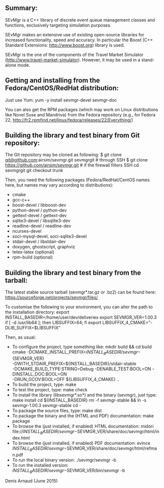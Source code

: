 
Summary:
---------
SEvMgr is a C++ library of discrete event queue management classes and
functions, exclusively targeting simulation purposes.

SEvMgr makes an extensive use of existing open-source libraries for
increased functionality, speed and accuracy. In particular the 
Boost (C++ Standard Extensions: http://www.boost.org) library is used.

SEvMgr is the one of the components of the Travel Market Simulator
(http://www.travel-market-simulator). However, it may be used in a
stand-alone mode.

Getting and installing from the Fedora/CentOS/RedHat distribution:
------------------------------------------------------------------
Just use Yum:
yum -y install sevmgr-devel sevmgr-doc

You can also get the RPM packages (which may work on Linux
distributions like Novel Suse and Mandriva) from the Fedora repository
(e.g., for Fedora 22, 
http://fr2.rpmfind.net/linux/fedora/releases/22/Everything/)


Building the library and test binary from Git repository:
----------------------------------------------------------------
The Git repository may be cloned as following:
$ git clone git@github.com:airsim/sevmgr.git sevmgrgit # through SSH
$ git clone https://github.com/airsim/sevmgr.git # if the firewall filters SSH
cd sevmgrgit
git checkout trunk

Then, you need the following packages (Fedora/RedHat/CentOS names here, 
but names may vary according to distributions):
* cmake
* gcc-c++
* boost-devel / libboost-dev
* python-devel / python-dev
* gettext-devel / gettext-dev
* sqlite3-devel / libsqlite3-dev
* readline-devel / readline-dev
* ncurses-devel
* soci-mysql-devel, soci-sqlite3-devel
* stdair-devel / libstdair-dev
* doxygen, ghostscript, graphviz
* tetex-latex (optional)
* rpm-build (optional)


Building the library and test binary from the tarball:
------------------------------------------------------
The latest stable source tarball (sevmgr*.tar.gz or .bz2) can be found here:
https://sourceforge.net/projects/sevmgr/files/

To customise the following to your environment, you can alter the path
to the installation directory:
export INSTALL_BASEDIR=/home/user/dev/deliveries
export SEVMGR_VER=1.00.3
if [ -d /usr/lib64 ]; then LIBSUFFIX=64; fi
export LIBSUFFIX_4_CMAKE="-DLIB_SUFFIX=$LIBSUFFIX"

Then, as usual:
* To configure the project, type something like:
  mkdir build && cd build
  cmake -DCMAKE_INSTALL_PREFIX=${INSTALL_BASEDIR}/sevmgr-${SEVMGR_VER} \
   -DWITH_STDAIR_PREFIX=${INSTALL_BASEDIR}/stdair-stable \
   -DCMAKE_BUILD_TYPE:STRING=Debug -DENABLE_TEST:BOOL=ON -DINSTALL_DOC:BOOL=ON \
   -DRUN_GCOV:BOOL=OFF ${LIBSUFFIX_4_CMAKE} ..
* To build the project, type:
  make
* To test the project, type:
  make check
* To install the library (libsevmgr*.so*) and the binary (sevmgr),
  just type:
  make install
  cd ${INSTALL_BASEDIR}
  rm -f sevmgr-stable && ln -s sevmgr-1.00.3 sevmgr-stable
  cd -
* To package the source files, type:
  make dist
* To package the binary and the (HTML and PDF) documentation:
  make package
* To browse the (just installed, if enabled) HTML documentation:
  midori file://${INSTALL_BASEDIR}/sevmgr-$SEVMGR_VER/share/doc/sevmgr/html/index.html
* To browse the (just installed, if enabled) PDF documentation:
  evince ${INSTALL_BASEDIR}/sevmgr-$SEVMGR_VER/share/doc/sevmgr/html/refman.pdf
* To run the local binary version:
  ./sevmgr/sevmgr -b
* To run the installed version:
  ${INSTALL_BASEDIR}/sevmgr-$SEVMGR_VER/bin/sevmgr -b

Denis Arnaud (June 2015)

